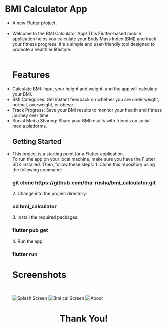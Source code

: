 # BMI Calculator App
<ul>
<li>A new Flutter project.</li> <br>
<li>
Welcome to the BMI Calculator App! This Flutter-based mobile application helps you calculate your Body Mass Index (BMI) and track your fitness progress. It's a simple and user-friendly tool designed to promote a healthier lifestyle.</li>
<br>
<h1>Features</h1>
<li>Calculate BMI: Input your height and weight, and the app will calculate your BMI.</li>
<li>BMI Categories: Get instant feedback on whether you are underweight, normal, overweight, or obese.</li>
<li>Track Progress: Save your BMI results to monitor your health and fitness journey over time.</li>
<li>Social Media Sharing: Share your BMI results with friends on social media platforms.</li>

## Getting Started

<li>This project is a starting point for a Flutter application.</li>
To run the app on your local machine, make sure you have the Flutter SDK installed. Then, follow these steps:
1. Clone this repository using the following command:
<h3>git clone https://github.com/tha-rusha/bmi_calculator.git </h3>
2. Change into the project directory:
<h3>cd bmi_calculator </h3>
3. Install the required packages:
<h3>flutter pub get </h3>
4. Run the app:
<h3>flutter run </h3>
<h1>Screenshots</h1><br>

![Splash Screen](https://github.com/tha-rusha/bmi_calculator/assets/86361836/fb732f23-4882-462e-bda3-a0fdb3195b4f)
![Bmi cal Screen](https://github.com/tha-rusha/bmi_calculator/assets/86361836/5bac6ed2-a28a-4717-9eaa-447694205cb3)
![About](https://github.com/tha-rusha/bmi_calculator/assets/86361836/4394099b-9cb5-4689-bbff-80081b0a5edc)


</ul>
<h1><center>Thank You!</center></h1>
